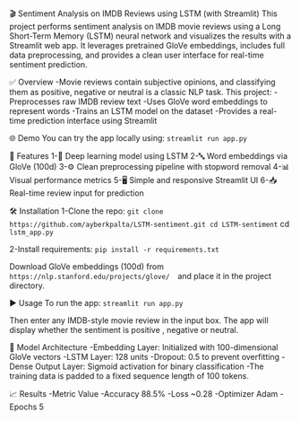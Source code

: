 🎬 Sentiment Analysis on IMDB Reviews using LSTM (with Streamlit)
This project performs sentiment analysis on IMDB movie reviews using a Long Short-Term Memory (LSTM) neural network and visualizes the results with a Streamlit web app. It leverages pretrained GloVe embeddings, includes full data preprocessing, and provides a clean user interface for real-time sentiment prediction.

✅ Overview
-Movie reviews contain subjective opinions, and classifying them as positive, negative or neutral is a classic NLP task. This project:
-Preprocesses raw IMDB review text
-Uses GloVe word embeddings to represent words
-Trains an LSTM model on the dataset
-Provides a real-time prediction interface using Streamlit

🌐 Demo
You can try the app locally using:
`streamlit run app.py `


🚀 Features
1-🧠 Deep learning model using LSTM
2-🔤 Word embeddings via GloVe (100d)
3-⚙️ Clean preprocessing pipeline with stopword removal
4-📊 Visual performance metrics 
5-🖥️ Simple and responsive Streamlit UI
6-📥 Real-time review input for prediction

🛠️ Installation
1-Clone the repo:
`git clone https://github.com/ayberkpalta/LSTM-sentiment.git
cd LSTM-sentiment`
cd `lstm_app.py `


2-Install requirements:
`pip install -r requirements.txt`

Download GloVe embeddings (100d) from  `https://nlp.stanford.edu/projects/glove/  `and place it in the project directory.

▶️ Usage
To run the app:
`streamlit run app.py`

Then enter any IMDB-style movie review in the input box. The app will display whether the sentiment is positive , negative or neutral.

🧬 Model Architecture
-Embedding Layer: Initialized with 100-dimensional GloVe vectors
-LSTM Layer: 128 units
-Dropout: 0.5 to prevent overfitting
-Dense Output Layer: Sigmoid activation for binary classification
-The training data is padded to a fixed sequence length of 100 tokens.

📈 Results
-Metric	Value
-Accuracy	88.5%
-Loss	~0.28
-Optimizer	Adam
-Epochs	5





